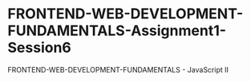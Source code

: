 # FRONTEND-WEB-DEVELOPMENT-FUNDAMENTALS-Assignment1-Session6
FRONTEND-WEB-DEVELOPMENT-FUNDAMENTALS - JavaScript II
